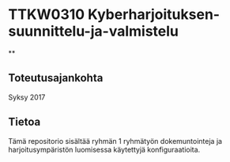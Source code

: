 # TTKW0310 Kyberharjoituksen-suunnittelu-ja-valmistelu
**

## Toteutusajankohta

Syksy 2017

## Tietoa

Tämä repositorio sisältää ryhmän 1 ryhmätyön dokemuntointeja ja harjoitusympäristön luomisessa käytettyjä konfiguraatioita.


